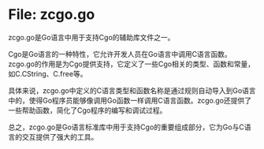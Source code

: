 # File: zcgo.go

zcgo.go是Go语言中用于支持Cgo的辅助库文件之一。

Cgo是Go语言的一种特性，它允许开发人员在Go语言中调用C语言函数。zcgo.go的作用是为Cgo提供支持，它定义了一些Cgo相关的类型、函数和常量，如C.CString、C.free等。

具体来说，zcgo.go中定义的C语言类型和函数名称是通过规则自动导入到Go语言中的，使得Go程序员能够像调用Go函数一样调用C语言函数。zcgo.go还提供了一些帮助函数，简化了Cgo程序的编写和调试过程。

总之，zcgo.go是Go语言标准库中用于支持Cgo的重要组成部分，它为Go与C语言的交互提供了强大的工具。

